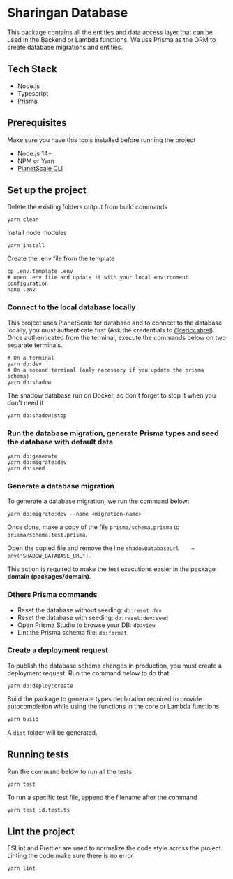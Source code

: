 # Sharingan Database

This package contains all the entities and data access layer that can be used in the Backend or Lambda functions.
We use Prisma as the ORM to create database migrations and entities.

## Tech Stack
* Node.js
* Typescript
* [Prisma](https://www.prisma.io/)

## Prerequisites
Make sure you have this tools installed before running the project
* Node.js 14+
* NPM or Yarn
* [PlanetScale CLI](https://planetscale.com/cli)

## Set up the project
Delete the existing folders output from build commands
```shell
yarn clean
```
Install node modules
````shell
yarn install
````

Create the .env file from the template
```shell
cp .env.template .env
# open .env file and update it with your local environment configuration
nano .env
```

### Connect to the local database locally
This project uses PlanetScale for database and to connect to the database locally, 
you must authenticate first (Ask the credentials to [@tericcabrel](https://github.com/tericcabrel)).
Once authenticated from the terminal, execute the commands below on two separate terminals.
```shell
# On a terminal
yarn db:dev
# On a second terminal (only necessary if you update the prisma schema)
yarn db:shadow
```

The shadow database run on Docker, so don't forget to stop it when you don't need it
```shell
yarn db:shadow:stop
```

### Run the database migration, generate Prisma types and seed the database with default data
```shell
yarn db:generate
yarn db:migrate:dev
yarn db:seed
```

### Generate a database migration
To generate a database migration, we run the command below:
```shell
yarn db:migrate:dev --name <migration-name>
```
Once done, make a copy of the file `prisma/schema.prisma` to `prisma/schema.test.prisma`.

Open the copied file and remove the line `shadowDatabaseUrl    = env("SHADOW_DATABASE_URL")`.

This action is required to make the test executions easier in the package **domain (packages/domain)**.

### Others Prisma commands
- Reset the database without seeding: `db:reset:dev`
- Reset the database with seeding: `db:reset:dev:seed`
- Open Prisma Studio to browse your DB: `db:view`
- Lint the Prisma schema file: `db:format`

### Create a deployment request
To publish the database schema changes in production, you must create a deployment request. Run the command below to do that
```shell
yarn db:deploy:create
```

Build the package to generate types declaration required to provide autocompletion while using the functions in the core or Lambda functions
```bash
yarn build
```
A `dist` folder will be generated.

## Running tests
Run the command below to run all the tests
```shell
yarn test
```
To run a specific test file, append the filename after the command
```shell
yarn test id.test.ts
```

## Lint the project
ESLint and Prettier are used to normalize the code style across the project. 
Linting the code make sure there is no error
```shell
yarn lint
```
